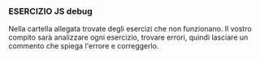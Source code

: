 ### ESERCIZIO JS debug

Nella cartella allegata trovate degli esercizi che non funzionano. Il vostro compito sarà analizzare ogni esercizio, trovare errori, quindi lasciare un commento che spiega l'errore e correggerlo.
